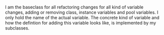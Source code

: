 I am the baseclass for all refactoring changes for all kind of variable changes, adding or removing class,  instance variables and pool variables.
I only hold the name of the actual variable. The concrete kind of variable and how the defintion for adding this variable looks like, is implemented
by my subclasses.
